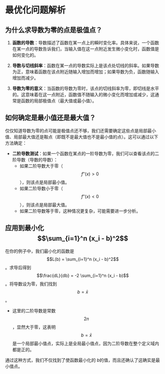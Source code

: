 



# 最优化问题解析

## 为什么求导数为零的点是极值点？

1. **函数的导数**：导数描述了函数在某一点上的瞬时变化率。具体来说，一个函数在某一点的导数告诉我们，当输入值在这一点附近发生微小变化时，函数值是如何变化的。

2. **导数与切线斜率**：函数在某一点的导数实际上是该点处切线的斜率。如果导数为正，意味着函数在该点附近随输入增加而增加；如果导数为负，函数随输入增加而减少。

3. **导数为零的意义**：当函数的导数为零时，该点的切线斜率为零，即切线是水平的。这意味着在这一点附近，函数值不随输入的微小变化而增加或减少，这通常是函数的局部极值点（最大值或最小值）。

## 如何确定是最小值还是最大值？

仅仅知道导数为零的点可能是极值点还不够，我们还需要确定这些点是局部最小值、局部最大值还是鞍点（即既不是最大值也不是最小值的点）。这可以通过以下方法确定：

- **二阶导数测试**：如果一个函数在某点的一阶导数为零，我们可以查看该点的二阶导数（导数的导数）：
  - 如果二阶导数大于零（$$f''(x) > 0$$），则该点是局部最小值。
  - 如果二阶导数小于零（$$f''(x) < 0$$），则该点是局部最大值。
  - 如果二阶导数等于零，这种情况更复杂，可能需要进一步分析。

## 应用到最小化 $$\sum_{i=1}^n (x_i - b)^2$$

在你的例子中，我们最小化的函数是 $$L(b) = \sum_{i=1}^n (x_i - b)^2$$。求导后得到 $$\frac{dL}{db} = -2 \sum_{i=1}^n (x_i - b)$$。将导数设为零，我们找到 $$b = \bar{x}$$。

- 这里的二阶导数是常数 $$2n$$，显然大于零，这表明 $$b = \bar{x}$$ 是一个局部最小值点，实际上是全局最小值点，因为二阶导数在整个定义域内都是正的。

通过这种方式，我们不仅找到了使函数最小化的 $b$的值，而且还确认了这确实是最小值点。